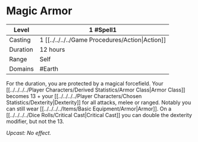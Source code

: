# Magic Armor

| Level     | 1 #Spell1                                        |
| --------- | ------------------------------------------------ |
| Casting   | 1 [[../../../../Game Procedures/Action\|Action]] |
| Duration  | 12 hours                                         |
| Range     | Self                                             |
| Domains   | #Earth                                           |

For the duration, you are protected by a magical forcefield. Your [[../../../../Player Characters/Derived Statistics/Armor Class\|Armor Class]] becomes 13 + your [[../../../../Player Characters/Chosen Statistics/Dexterity\|Dexterity]] for all attacks, melee or ranged. Notably you can still wear [[../../../../Items/Basic Equipment/Armor\|Armor]]. On a [[../../../../Dice Rolls/Critical Cast\|Critical Cast]] you can double the dexterity modifier, but not the 13.

*Upcast: No effect.*